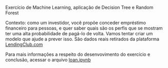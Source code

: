 Exercício de Machine Learning, aplicação de Decision Tree e Random Forest

Contexto: como um investidor, você propõe conceder empréstimo financeiro para pessoas, e quer saber quais são os perfis que se mostram ter uma alta probabilidade de pagá-lo de volta. Vamos tentar criar um modelo que ajude a prever isso. São dados reais retirados da plataforma [LendingClub.com](www.lendingclub.com)

Para mais informações a respeito do desenvovimento do exercício e conclusão, acessar o arquivo <a href="https://github.com/edgartamasiro/ml_loan_analysis" target="_blank" rel="noopener noreferrer">loan.ipynb</a>

